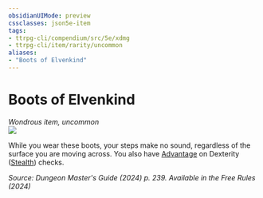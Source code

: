```yaml
---
obsidianUIMode: preview
cssclasses: json5e-item
tags:
- ttrpg-cli/compendium/src/5e/xdmg
- ttrpg-cli/item/rarity/uncommon
aliases: 
- "Boots of Elvenkind"
---
```

# Boots of Elvenkind
*Wondrous item, uncommon*  
![](Mechanics/items/img/boots-of-elvenkind.webp#right)


While you wear these boots, your steps make no sound, regardless of the surface you are moving across. You also have [Advantage](Mechanics/rules/variant-rules/advantage-xphb.md) on Dexterity ([Stealth](Mechanics/rules/skills.md#Stealth)) checks.

*Source: Dungeon Master's Guide (2024) p. 239. Available in the Free Rules (2024)*